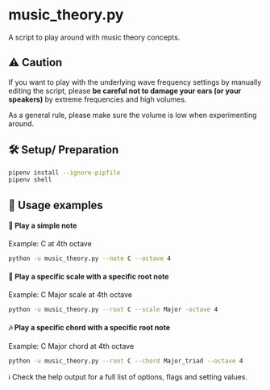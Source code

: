 # music_theory.py
A script to play around with music theory concepts.

## :warning: Caution

If you want to play with the underlying wave frequency settings by manually editing the script, please **be careful not to damage your ears (or your speakers)** by extreme frequencies and high volumes.

As a general rule, please make sure the volume is low when experimenting around.

## 🛠️ Setup/ Preparation
```bash
pipenv install --ignore-pipfile
pipenv shell
```

## 🚀 Usage examples
#### :musical_note: Play a simple note
Example: C at 4th octave
```bash
python -u music_theory.py --note C --octave 4
```
#### :musical_keyboard: Play a specific scale with a specific root note
Example: C Major scale at 4th octave
```bash
python -u music_theory.py --root C --scale Major -octave 4
```
#### :notes: Play a specific chord with a specific root note
Example: C Major chord at 4th octave
```bash
python -u music_theory.py --root C --chord Major_triad --octave 4
```
️:information_source: Check the help output for a full list of options, flags and setting values.

